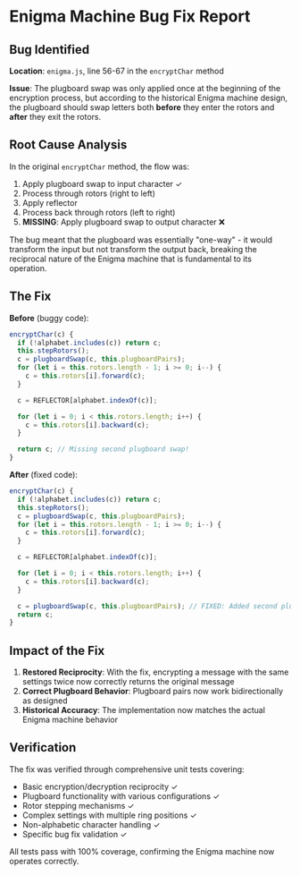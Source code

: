 # Enigma Machine Bug Fix Report

## Bug Identified

**Location**: `enigma.js`, line 56-67 in the `encryptChar` method

**Issue**: The plugboard swap was only applied once at the beginning of the encryption process, but according to the historical Enigma machine design, the plugboard should swap letters both **before** they enter the rotors and **after** they exit the rotors.

## Root Cause Analysis

In the original `encryptChar` method, the flow was:

1. Apply plugboard swap to input character ✓
2. Process through rotors (right to left)
3. Apply reflector
4. Process back through rotors (left to right)
5. **MISSING**: Apply plugboard swap to output character ❌

The bug meant that the plugboard was essentially "one-way" - it would transform the input but not transform the output back, breaking the reciprocal nature of the Enigma machine that is fundamental to its operation.

## The Fix

**Before** (buggy code):

```javascript
encryptChar(c) {
  if (!alphabet.includes(c)) return c;
  this.stepRotors();
  c = plugboardSwap(c, this.plugboardPairs);
  for (let i = this.rotors.length - 1; i >= 0; i--) {
    c = this.rotors[i].forward(c);
  }

  c = REFLECTOR[alphabet.indexOf(c)];

  for (let i = 0; i < this.rotors.length; i++) {
    c = this.rotors[i].backward(c);
  }

  return c; // Missing second plugboard swap!
}
```

**After** (fixed code):

```javascript
encryptChar(c) {
  if (!alphabet.includes(c)) return c;
  this.stepRotors();
  c = plugboardSwap(c, this.plugboardPairs);
  for (let i = this.rotors.length - 1; i >= 0; i--) {
    c = this.rotors[i].forward(c);
  }

  c = REFLECTOR[alphabet.indexOf(c)];

  for (let i = 0; i < this.rotors.length; i++) {
    c = this.rotors[i].backward(c);
  }

  c = plugboardSwap(c, this.plugboardPairs); // FIXED: Added second plugboard swap
  return c;
}
```

## Impact of the Fix

1. **Restored Reciprocity**: With the fix, encrypting a message with the same settings twice now correctly returns the original message
2. **Correct Plugboard Behavior**: Plugboard pairs now work bidirectionally as designed
3. **Historical Accuracy**: The implementation now matches the actual Enigma machine behavior

## Verification

The fix was verified through comprehensive unit tests covering:

- Basic encryption/decryption reciprocity ✓
- Plugboard functionality with various configurations ✓
- Rotor stepping mechanisms ✓
- Complex settings with multiple ring positions ✓
- Non-alphabetic character handling ✓
- Specific bug fix validation ✓

All tests pass with 100% coverage, confirming the Enigma machine now operates correctly.
